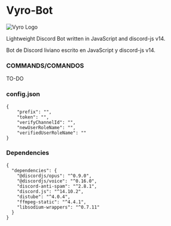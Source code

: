 # Vyro-Bot

![Vyro Logo](https://media.discordapp.net/attachments/1092408398307397732/1092409287835390042/image.png)

Lightweight Discord Bot written in JavaScript and discord-js v14.

Bot de Discord liviano escrito en JavaScript y discord-js v14.

### COMMANDS/COMANDOS
TO-DO

### config.json
```
{
	"prefix": "",
	"token": "",
	"verifyChannelId": "",
	"newUserRoleName": "",
	"verifiedUserRoleName": ""
}
```
### Dependencies
```
{
  "dependencies": {
    "@discordjs/opus": "^0.9.0",
    "@discordjs/voice": "^0.16.0",
    "discord-anti-spam": "^2.8.1",
    "discord.js": "^14.10.2",
    "distube": "^4.0.4",
    "ffmpeg-static": "^4.4.1",
    "libsodium-wrappers": "^0.7.11"
  }
}
```
